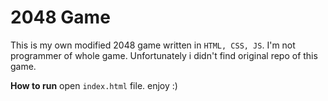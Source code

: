 
# 2048 Game

This is my own modified 2048 game written in `HTML, CSS, JS`. I'm not programmer of whole game. Unfortunately i didn't find original repo of this game.

**How to run**
open `index.html` file. enjoy :)

